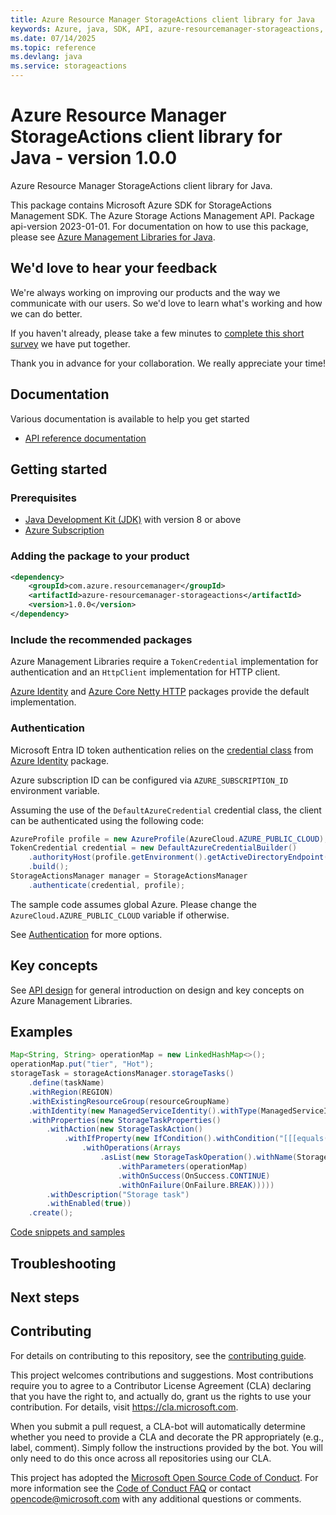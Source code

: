 ```yaml
---
title: Azure Resource Manager StorageActions client library for Java
keywords: Azure, java, SDK, API, azure-resourcemanager-storageactions, storageactions
ms.date: 07/14/2025
ms.topic: reference
ms.devlang: java
ms.service: storageactions
---
```

# Azure Resource Manager StorageActions client library for Java - version 1.0.0 


Azure Resource Manager StorageActions client library for Java.

This package contains Microsoft Azure SDK for StorageActions Management SDK. The Azure Storage Actions Management API. Package api-version 2023-01-01. For documentation on how to use this package, please see [Azure Management Libraries for Java](https://aka.ms/azsdk/java/mgmt).

## We'd love to hear your feedback

We're always working on improving our products and the way we communicate with our users. So we'd love to learn what's working and how we can do better.

If you haven't already, please take a few minutes to [complete this short survey][survey] we have put together.

Thank you in advance for your collaboration. We really appreciate your time!

## Documentation

Various documentation is available to help you get started

- [API reference documentation][docs]

## Getting started

### Prerequisites

- [Java Development Kit (JDK)][jdk] with version 8 or above
- [Azure Subscription][azure_subscription]

### Adding the package to your product

[//]: # ({x-version-update-start;com.azure.resourcemanager:azure-resourcemanager-storageactions;current})
```xml
<dependency>
    <groupId>com.azure.resourcemanager</groupId>
    <artifactId>azure-resourcemanager-storageactions</artifactId>
    <version>1.0.0</version>
</dependency>
```
[//]: # ({x-version-update-end})

### Include the recommended packages

Azure Management Libraries require a `TokenCredential` implementation for authentication and an `HttpClient` implementation for HTTP client.

[Azure Identity][azure_identity] and [Azure Core Netty HTTP][azure_core_http_netty] packages provide the default implementation.

### Authentication

Microsoft Entra ID token authentication relies on the [credential class][azure_identity_credentials] from [Azure Identity][azure_identity] package.

Azure subscription ID can be configured via `AZURE_SUBSCRIPTION_ID` environment variable.

Assuming the use of the `DefaultAzureCredential` credential class, the client can be authenticated using the following code:

```java
AzureProfile profile = new AzureProfile(AzureCloud.AZURE_PUBLIC_CLOUD);
TokenCredential credential = new DefaultAzureCredentialBuilder()
    .authorityHost(profile.getEnvironment().getActiveDirectoryEndpoint())
    .build();
StorageActionsManager manager = StorageActionsManager
    .authenticate(credential, profile);
```

The sample code assumes global Azure. Please change the `AzureCloud.AZURE_PUBLIC_CLOUD` variable if otherwise.

See [Authentication][authenticate] for more options.

## Key concepts

See [API design][design] for general introduction on design and key concepts on Azure Management Libraries.

## Examples

```java
Map<String, String> operationMap = new LinkedHashMap<>();
operationMap.put("tier", "Hot");
storageTask = storageActionsManager.storageTasks()
    .define(taskName)
    .withRegion(REGION)
    .withExistingResourceGroup(resourceGroupName)
    .withIdentity(new ManagedServiceIdentity().withType(ManagedServiceIdentityType.SYSTEM_ASSIGNED))
    .withProperties(new StorageTaskProperties()
        .withAction(new StorageTaskAction()
            .withIfProperty(new IfCondition().withCondition("[[[equals(AccessTier, 'Cool')]]")
                .withOperations(Arrays
                    .asList(new StorageTaskOperation().withName(StorageTaskOperationName.SET_BLOB_TIER)
                        .withParameters(operationMap)
                        .withOnSuccess(OnSuccess.CONTINUE)
                        .withOnFailure(OnFailure.BREAK)))))
        .withDescription("Storage task")
        .withEnabled(true))
    .create();
```
[Code snippets and samples](https://github.com/Azure/azure-sdk-for-java/blob/azure-resourcemanager-storageactions_1.0.0/sdk/storageactions/azure-resourcemanager-storageactions/SAMPLE.md)


## Troubleshooting

## Next steps

## Contributing

For details on contributing to this repository, see the [contributing guide][cg].

This project welcomes contributions and suggestions. Most contributions require you to agree to a Contributor License Agreement (CLA) declaring that you have the right to, and actually do, grant us the rights to use your contribution. For details, visit <https://cla.microsoft.com>.

When you submit a pull request, a CLA-bot will automatically determine whether you need to provide a CLA and decorate the PR appropriately (e.g., label, comment). Simply follow the instructions provided by the bot. You will only need to do this once across all repositories using our CLA.

This project has adopted the [Microsoft Open Source Code of Conduct][coc]. For more information see the [Code of Conduct FAQ][coc_faq] or contact <opencode@microsoft.com> with any additional questions or comments.

<!-- LINKS -->
[survey]: https://microsoft.qualtrics.com/jfe/form/SV_ehN0lIk2FKEBkwd?Q_CHL=DOCS
[docs]: https://azure.github.io/azure-sdk-for-java/
[jdk]: https://learn.microsoft.com/azure/developer/java/fundamentals/
[azure_subscription]: https://azure.microsoft.com/free/
[azure_identity]: https://github.com/Azure/azure-sdk-for-java/blob/azure-resourcemanager-storageactions_1.0.0/sdk/identity/azure-identity
[azure_identity_credentials]: https://github.com/Azure/azure-sdk-for-java/tree/azure-resourcemanager-storageactions_1.0.0/sdk/identity/azure-identity#credentials
[azure_core_http_netty]: https://github.com/Azure/azure-sdk-for-java/blob/azure-resourcemanager-storageactions_1.0.0/sdk/core/azure-core-http-netty
[authenticate]: https://github.com/Azure/azure-sdk-for-java/blob/azure-resourcemanager-storageactions_1.0.0/sdk/resourcemanager/docs/AUTH.md
[design]: https://github.com/Azure/azure-sdk-for-java/blob/azure-resourcemanager-storageactions_1.0.0/sdk/resourcemanager/docs/DESIGN.md
[cg]: https://github.com/Azure/azure-sdk-for-java/blob/azure-resourcemanager-storageactions_1.0.0/CONTRIBUTING.md
[coc]: https://opensource.microsoft.com/codeofconduct/
[coc_faq]: https://opensource.microsoft.com/codeofconduct/faq/

